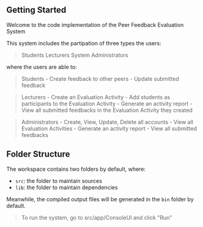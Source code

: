 ## Getting Started

Welcome to the code implementation of the Peer Feedback Evaluation System

This system includes the partipation of three types the users:
> Students
> Lecturers
> System Administrators

where the users are able to:
> Students
    - Create feedback to other peers
    - Update submitted feedback

> Lecturers
    - Create an Evaluation Activity
    - Add students as participants to the Evaluation Activity
    - Generate an activity report
    - View all submitted feedbacks in the Evaluation Activity they created

> Administrators
    - Create, View, Update, Delete all accounts
    - View all Evaluation Activities
    - Generate an activity report
    - View all submitted feedbacks

## Folder Structure

The workspace contains two folders by default, where:

- `src`: the folder to maintain sources
- `lib`: the folder to maintain dependencies

Meanwhile, the compiled output files will be generated in the `bin` folder by default.

> To run the system, go to src/app/ConsoleUI and click "Run"
